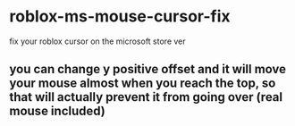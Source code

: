# roblox-ms-mouse-cursor-fix
fix your roblox cursor on the microsoft store ver
## you can change y positive offset and it will move your mouse almost when you reach the top, so that will actually prevent it from going over (real mouse included)
